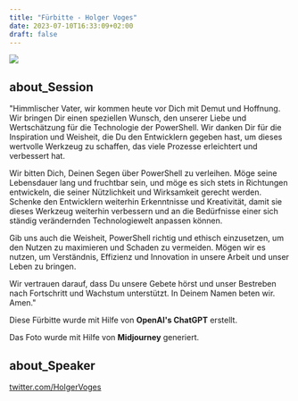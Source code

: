 ```yaml
---
title: "Fürbitte - Holger Voges"
date: 2023-07-10T16:33:09+02:00
draft: false
---
```




![](/images/400x400holgervogespabst.png)

## about_Session

"Himmlischer Vater, wir kommen heute vor Dich mit Demut und Hoffnung. Wir bringen Dir einen speziellen Wunsch, den unserer Liebe und Wertschätzung für die Technologie der PowerShell. Wir danken Dir für die Inspiration und Weisheit, die Du den Entwicklern gegeben hast, um dieses wertvolle Werkzeug zu schaffen, das viele Prozesse erleichtert und verbessert hat.

Wir bitten Dich, Deinen Segen über PowerShell zu verleihen. Möge seine Lebensdauer lang und fruchtbar sein, und möge es sich stets in Richtungen entwickeln, die seiner Nützlichkeit und Wirksamkeit gerecht werden. Schenke den Entwicklern weiterhin Erkenntnisse und Kreativität, damit sie dieses Werkzeug weiterhin verbessern und an die Bedürfnisse einer sich ständig verändernden Technologiewelt anpassen können.

Gib uns auch die Weisheit, PowerShell richtig und ethisch einzusetzen, um den Nutzen zu maximieren und Schaden zu vermeiden. Mögen wir es nutzen, um Verständnis, Effizienz und Innovation in unsere Arbeit und unser Leben zu bringen.

Wir vertrauen darauf, dass Du unsere Gebete hörst und unser Bestreben nach Fortschritt und Wachstum unterstützt. In Deinem Namen beten wir. Amen."

Diese Fürbitte wurde mit Hilfe von **OpenAI's ChatGPT** erstellt. 

Das Foto wurde mit Hilfe von **Midjourney** generiert.

## about_Speaker

[twitter.com/HolgerVoges](https://twitter.com/HolgerVoges)

